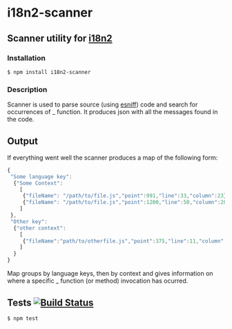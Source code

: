 # i18n2-scanner
## Scanner utility for [i18n2](https://github.com/medikoo/i18n2)

### Installation

	$ npm install i18n2-scanner

### Description

Scanner is used to parse source (using [esniff](https://github.com/medikoo/esniff)) code and search for occurrences of _ function.
It produces json with all the messages found in the code.

## Output

If everything went well the scanner produces a map of the following form:
```javascript
{
 "Some language key":
  {"Some Context":
    [
     {"fileName": "/path/to/file.js","point":991,"line":33,"column":23},
     {"fileName": "/path/to/file.js","point":1200,"line":50,"column":20}
    ]
 },
 "Other key":
  {"other context":
    [
     {"fileName":"path/to/otherfile.js","point":375,"line":11,"column":28}
    ]
  }
}
```
Map groups by language keys, then by context and gives information on where a specific _ function (or method) invocation has ocurred.

## Tests [![Build Status](https://travis-ci.org/kamsi/i18n2-scanner.svg)](https://travis-ci.org/kamsi/i18n2-scanner)

	$ npm test
